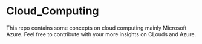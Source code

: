 # Cloud_Computing

This repo contains some concepts on cloud computing mainly Microsoft Azure.
Feel free to contribute with your more insights on CLouds and Azure.
